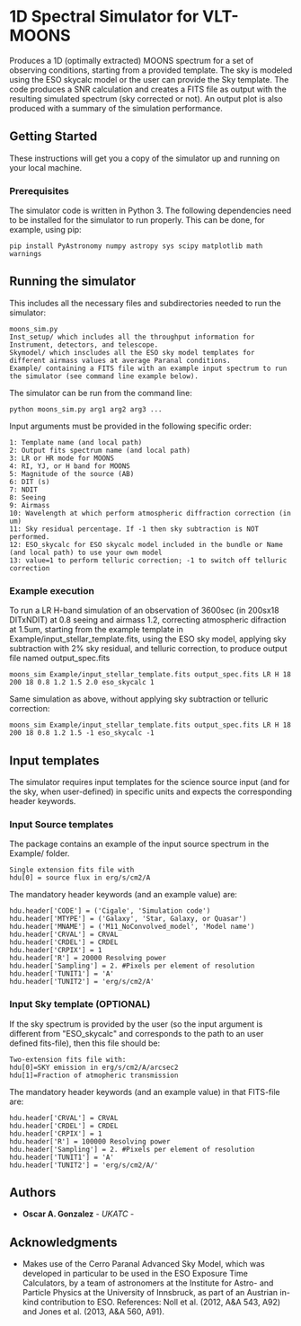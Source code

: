 # 1D Spectral Simulator for VLT-MOONS
Produces a 1D (optimally extracted) MOONS spectrum for a set of observing conditions, starting from a provided template. The sky is modeled using the ESO skycalc model or the user can provide the Sky template. The code produces a SNR calculation and creates a FITS file as output with the resulting simulated spectrum (sky corrected or not). An output plot is also produced with a summary of the simulation performance.

## Getting Started

These instructions will get you a copy of the simulator up and running on your local machine.

### Prerequisites

The simulator code is written in Python 3. The following dependencies need to be installed for the simulator to run properly. This can be done, for example, using pip:

```
pip install PyAstronomy numpy astropy sys scipy matplotlib math warnings
```

## Running the simulator

This includes all the necessary files and subdirectories needed to run the simulator:

```
moons_sim.py 
Inst_setup/ which includes all the throughput information for Instrument, detectors, and telescope.
Skymodel/ which inscludes all the ESO sky model templates for different airmass values at average Paranal conditions.
Example/ containing a FITS file with an example input spectrum to run the simulator (see command line example below).
```

The simulator can be run from the command line:

```
python moons_sim.py arg1 arg2 arg3 ...
```

Input arguments must be provided in the following specific order:

```
1: Template name (and local path)
2: Output fits spectrum name (and local path)
3: LR or HR mode for MOONS
4: RI, YJ, or H band for MOONS
5: Magnitude of the source (AB)
6: DIT (s)
7: NDIT
8: Seeing
9: Airmass
10: Wavelength at which perform atmospheric diffraction correction (in um)
11: Sky residual percentage. If -1 then sky subtraction is NOT performed.
12: ESO_skycalc for ESO skycalc model included in the bundle or Name (and local path) to use your own model
13: value=1 to perform telluric correction; -1 to switch off telluric correction
```

### Example execution

To run a LR H-band simulation of an observation of 3600sec (in 200sx18 DITxNDIT) at 0.8 seeing and airmass 1.2, correcting atmospheric difraction at 1.5um, starting from the example template in Example/input_stellar_template.fits, using the ESO sky model, applying sky subtraction with 2% sky residual, and telluric correction, to produce output file named output_spec.fits

```
moons_sim Example/input_stellar_template.fits output_spec.fits LR H 18 200 18 0.8 1.2 1.5 2.0 eso_skycalc 1
```

Same simulation as above, without applying sky subtraction or telluric correction:

```
moons_sim Example/input_stellar_template.fits output_spec.fits LR H 18 200 18 0.8 1.2 1.5 -1 eso_skycalc -1
```

## Input templates

The simulator requires input templates for the science source input (and for the sky, when user-defined) in specific units and expects the corresponding header keywords.

### Input Source templates

The package contains an example of the input source spectrum in the Example/ folder. 

```
Single extension fits file with
hdu[0] = source flux in erg/s/cm2/A
```

The mandatory header keywords (and an example value) are:
```
hdu.header['CODE'] = ('Cigale', 'Simulation code')
hdu.header['MTYPE'] = ('Galaxy', 'Star, Galaxy, or Quasar')
hdu.header['MNAME'] = ('M11_NoConvolved_model', 'Model name')
hdu.header['CRVAL'] = CRVAL
hdu.header['CRDEL'] = CRDEL
hdu.header['CRPIX'] = 1
hdu.header['R'] = 20000 Resolving power 
hdu.header['Sampling'] = 2. #Pixels per element of resolution
hdu.header['TUNIT1'] = 'A'
hdu.header['TUNIT2'] = 'erg/s/cm2/A'
```

### Input Sky template (OPTIONAL)

If the sky spectrum is provided by the user (so the input argument is different from "ESO_skycalc" and corresponds to the path to an user defined fits-file), then this file should be:

```
Two-extension fits file with:
hdu[0]=SKY emission in erg/s/cm2/A/arcsec2
hdu[1]=Fraction of atmopheric transmission
```

The mandatory header keywords (and an example value) in that FITS-file are:
```
hdu.header['CRVAL'] = CRVAL
hdu.header['CRDEL'] = CRDEL
hdu.header['CRPIX'] = 1
hdu.header['R'] = 100000 Resolving power 
hdu.header['Sampling'] = 2. #Pixels per element of resolution
hdu.header['TUNIT1'] = 'A'
hdu.header['TUNIT2'] = 'erg/s/cm2/A/'
```


## Authors

* **Oscar A. Gonzalez** - *UKATC* -

## Acknowledgments

* Makes use of the Cerro Paranal Advanced Sky Model, which was developed in particular to be used in the ESO Exposure Time Calculators, by a team of astronomers at the Institute for Astro- and Particle Physics at the University of Innsbruck, as part of an Austrian in-kind contribution to ESO. References: Noll et al. (2012, A&A 543, A92) and Jones et al. (2013, A&A 560, A91).
